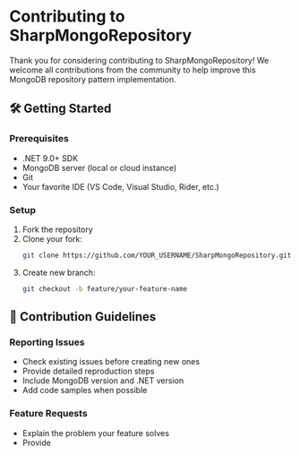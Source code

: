 # Contributing to SharpMongoRepository

Thank you for considering contributing to SharpMongoRepository! We welcome all contributions from the community to help improve this MongoDB repository pattern implementation.

## 🛠 Getting Started

### Prerequisites
- .NET 9.0+ SDK
- MongoDB server (local or cloud instance)
- Git
- Your favorite IDE (VS Code, Visual Studio, Rider, etc.)

### Setup
1. Fork the repository
2. Clone your fork:
   ```bash
   git clone https://github.com/YOUR_USERNAME/SharpMongoRepository.git
3. Create new branch:
   ```bash
   git checkout -b feature/your-feature-name

## 📝 Contribution Guidelines
### Reporting Issues
 - Check existing issues before creating new ones
 - Provide detailed reproduction steps
 - Include MongoDB version and .NET version
 - Add code samples when possible
### Feature Requests
 - Explain the problem your feature solves
 - Provide
